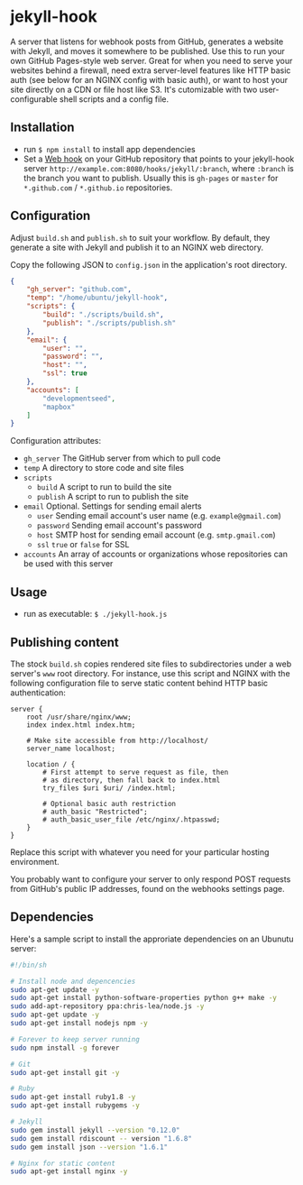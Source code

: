 # jekyll-hook

A server that listens for webhook posts from GitHub, generates a website with Jekyll, and moves it somewhere to be published. Use this to run your own GitHub Pages-style web server. Great for when you need to serve your websites behind a firewall, need extra server-level features like HTTP basic auth (see below for an NGINX config with basic auth), or want to host your site directly on a CDN or file host like S3. It's cutomizable with two user-configurable shell scripts and a config file.

## Installation

- run `$ npm install` to install app dependencies
- Set a [Web hook]() on your GitHub repository that points to your jekyll-hook server `http://example.com:8080/hooks/jekyll/:branch`, where `:branch` is the branch you want to publish. Usually this is `gh-pages` or `master` for `*.github.com` / `*.github.io` repositories.


## Configuration

Adjust `build.sh` and `publish.sh` to suit your workflow. By default, they generate a site with Jekyll and publish it to an NGINX web directory.

Copy the following JSON to `config.json` in the application's root directory.

```json
{
    "gh_server": "github.com",
    "temp": "/home/ubuntu/jekyll-hook",
    "scripts": {
        "build": "./scripts/build.sh",
        "publish": "./scripts/publish.sh"
    },
    "email": {
        "user": "", 
        "password": "", 
        "host": "", 
        "ssl": true
    },
    "accounts": [
        "developmentseed",
        "mapbox"
    ]
}
```

Configuration attributes:

- `gh_server` The GitHub server from which to pull code
- `temp` A directory to store code and site files
- `scripts`
    - `build` A script to run to build the site
    - `publish` A script to run to publish the site
- `email` Optional. Settings for sending email alerts
    - `user` Sending email account's user name (e.g. `example@gmail.com`)
    - `password` Sending email account's password
    - `host` SMTP host for sending email account (e.g. `smtp.gmail.com`) 
    - `ssl` `true` or `false` for SSL
- `accounts` An array of accounts or organizations whose repositories can be used with this server
## Usage

- run as executable: `$ ./jekyll-hook.js`

## Publishing content

The stock `build.sh` copies rendered site files to subdirectories under a web server's `www` root directory. For instance, use this script and NGINX with the following configuration file to serve static content behind HTTP basic authentication:

```
server {
    root /usr/share/nginx/www;
    index index.html index.htm;

    # Make site accessible from http://localhost/
    server_name localhost;

    location / {
        # First attempt to serve request as file, then
        # as directory, then fall back to index.html
        try_files $uri $uri/ /index.html;

        # Optional basic auth restriction
        # auth_basic "Restricted";
        # auth_basic_user_file /etc/nginx/.htpasswd;
    }
}
```

Replace this script with whatever you need for your particular hosting environment.

You probably want to configure your server to only respond POST requests from GitHub's public IP addresses, found on the webhooks settings page.

## Dependencies

Here's a sample script to install the approriate dependencies on an Ubunutu server:

```sh
#!/bin/sh

# Install node and depencencies
sudo apt-get update -y
sudo apt-get install python-software-properties python g++ make -y
sudo add-apt-repository ppa:chris-lea/node.js -y
sudo apt-get update -y
sudo apt-get install nodejs npm -y

# Forever to keep server running
sudo npm install -g forever

# Git
sudo apt-get install git -y

# Ruby
sudo apt-get install ruby1.8 -y
sudo apt-get install rubygems -y

# Jekyll
sudo gem install jekyll --version "0.12.0"
sudo gem install rdiscount -- version "1.6.8"
sudo gem install json --version "1.6.1"

# Nginx for static content
sudo apt-get install nginx -y
```
